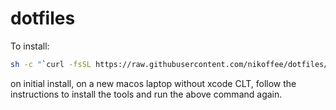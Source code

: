 # dotfiles

To install:

```bash
sh -c "`curl -fsSL https://raw.githubusercontent.com/nikoffee/dotfiles/master/install.sh`"
```

on initial install, on a new macos laptop without xcode CLT, follow the instructions to install the tools and run the above command again.
